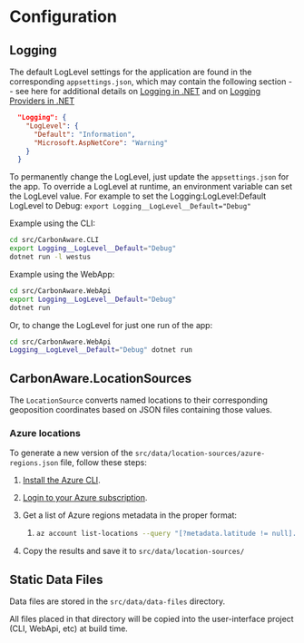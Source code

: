 # Configuration

## Logging

The default LogLevel settings for the application are found in the corresponding `appsettings.json`, which may contain the following section -- see here for additional details on [Logging in .NET](https://docs.microsoft.com/en-us/dotnet/core/extensions/logging) and on [Logging Providers in .NET](https://docs.microsoft.com/en-us/dotnet/core/extensions/logging-providers)

```json
  "Logging": {
    "LogLevel": {
      "Default": "Information",
      "Microsoft.AspNetCore": "Warning"
    }
  }
```

To permanently change the LogLevel, just update the `appsettings.json` for the app.
To override a LogLevel at runtime, an environment variable can set the LogLevel value. 
For example to set the Logging:LogLevel:Default LogLevel to Debug: `export Logging__LogLevel__Default="Debug"` 

Example using the CLI:

```sh
cd src/CarbonAware.CLI
export Logging__LogLevel__Default="Debug"
dotnet run -l westus
```

Example using the WebApp:

```sh
cd src/CarbonAware.WebApi
export Logging__LogLevel__Default="Debug"
dotnet run
```

Or, to change the LogLevel for just one run of the app:

```sh
cd src/CarbonAware.WebApi
Logging__LogLevel__Default="Debug" dotnet run
```

## CarbonAware.LocationSources

The `LocationSource` converts named locations to their corresponding geoposition coordinates based on JSON files containing those values.

### Azure locations

To generate a new version of the `src/data/location-sources/azure-regions.json` file, follow these steps:

1. [Install the Azure CLI](https://docs.microsoft.com/en-us/cli/azure/).
2. [Login to your Azure subscription](https://docs.microsoft.com/en-us/cli/azure/authenticate-azure-cli?view=azure-cli-latest).
3. Get a list of Azure regions metadata in the proper format:

    1. ```bash
       az account list-locations --query "[?metadata.latitude != null].{RegionName:name,Latitude:metadata.latitude,Longitude:metadata.longitude }" >> azure-regions.json
       ```

4. Copy the results and save it to `src/data/location-sources/`

## Static Data Files

Data files are stored in the `src/data/data-files` directory.

All files placed in that directory will be copied into the user-interface project (CLI, WebApi, etc) at build time.
